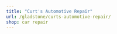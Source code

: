 ```yaml
---
title: "Curt's Automotive Repair"
url: /gladstone/curts-automotive-repair/
shop: car repair
---
```

